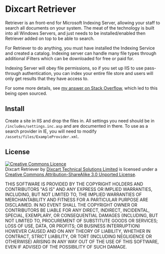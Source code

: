 Dixcart Retriever
============

Retriever is an front-end for Microsoft Indexing Server, allowing your staff to search all documents on your system.  The meat of the technology is built into all Windows Servers, and just needs to be installed/enabled then Retriever added on top to be able to search.

For Retriever to do anything, you must have installed the Indexing Service and created a catalog.  Indexing server can handle many file types through additional iFilters which can be downloaded for free or paid for.

Indexing Server will obey file permissions, so if you set up IIS to use pass-through authentication, you can index your entire file store and users will only get results that they have access to.

For some more details, see [my answer on Stack Overflow](http://stackoverflow.com/questions/6817291/indexing-files-and-searching-them-through-web-application/6830824#6830824), which led to this being open sourced.

Install
---------

Create a site in IIS and drop the files in.  All settings you need should be in `/includes/settings.inc.asp` and are documented in there.  To use as a search provider in IE, you will need to modify `/assets/files/ExampleProvider.xml`.

License
-----------
<a rel="license" href="http://creativecommons.org/licenses/by-sa/3.0/"><img alt="Creative Commons Licence" style="border-width:0" src="http://i.creativecommons.org/l/by-sa/3.0/88x31.png" /></a><br /><span xmlns:dct="http://purl.org/dc/terms/" href="http://purl.org/dc/dcmitype/InteractiveResource" property="dct:title" rel="dct:type">Dixcart Retriever</span> by <a xmlns:cc="http://creativecommons.org/ns#" href="http://dixcart.com/it" property="cc:attributionName" rel="cc:attributionURL">Dixcart Technical Solutions Limited</a> is licensed under a <a rel="license" href="http://creativecommons.org/licenses/by-sa/3.0/">Creative Commons Attribution-ShareAlike 3.0 Unported License</a>.

THIS SOFTWARE IS PROVIDED BY THE COPYRIGHT HOLDERS AND CONTRIBUTORS "AS IS" AND ANY EXPRESS OR IMPLIED WARRANTIES, INCLUDING, BUT NOT LIMITED TO, THE IMPLIED WARRANTIES OF MERCHANTABILITY AND FITNESS FOR A PARTICULAR PURPOSE ARE DISCLAIMED. IN NO EVENT SHALL THE COPYRIGHT OWNER OR CONTRIBUTORS BE LIABLE FOR ANY DIRECT, INDIRECT, INCIDENTAL, SPECIAL, EXEMPLARY, OR CONSEQUENTIAL DAMAGES (INCLUDING, BUT NOT LIMITED TO, PROCUREMENT OF SUBSTITUTE GOODS OR SERVICES; LOSS OF USE, DATA, OR PROFITS; OR BUSINESS INTERRUPTION) HOWEVER CAUSED AND ON ANY THEORY OF LIABILITY, WHETHER IN CONTRACT, STRICT LIABILITY, OR TORT (INCLUDING NEGLIGENCE OR OTHERWISE) ARISING IN ANY WAY OUT OF THE USE OF THIS SOFTWARE, EVEN IF ADVISED OF THE POSSIBILITY OF SUCH DAMAGE.